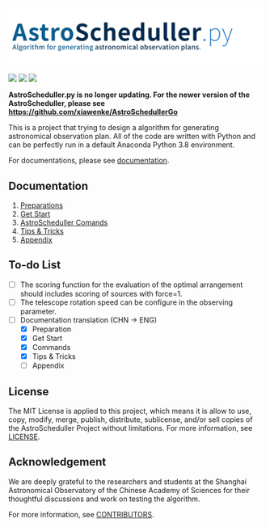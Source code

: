 ![astro_scheduller_logo](docs/src/astro_scheduller.jpg)

[![](https://img.shields.io/badge/license-MIT-green)](https://github.com/xiawenke/AstroScheduller/blob/main/LICENSE)
[![](https://img.shields.io/badge/python-%3E%3D%203.8-orange)](https://github.com/xiawenke/AstroScheduller/releases)
[![](https://img.shields.io/badge/release-v2.1.3-informational)](https://github.com/xiawenke/AstroScheduller/releases)

**AstroScheduller.py is no longer updating. For the newer version of the AstroScheduller, please see https://github.com/xiawenke/AstroSchedullerGo**

This is a project that trying to design a algorithm for generating astronomical observation plan. All of the code are written with Python and can be perfectly run in a default Anaconda Python 3.8 environment. 

For documentations, please see [documentation](#documentation).

## Documentation

1. [Preparations](https://github.com/xiawenke/AstroScheduller/blob/main/docs/preparations.md)
2. [Get Start](https://github.com/xiawenke/AstroScheduller/blob/main/docs/get_start.md)
3. [AstroScheduller Comands](https://github.com/xiawenke/AstroScheduller/blob/main/docs/scheduller_command.md)
4. [Tips & Tricks](https://github.com/xiawenke/AstroScheduller/blob/main/docs/tips_and_tricks.md)
5. [Appendix](https://github.com/xiawenke/AstroScheduller/blob/main/docs/appendix.md)

## To-do List

- [ ] The scoring function for the evaluation of the optimal arrangement should includes scoring of sources with force=1.
- [ ] The telescope rotation speed can be configure in the observing parameter. 
- [ ] Documentation translation (CHN -> ENG)
  - [x] Preparation
  - [x] Get Start
  - [x] Commands
  - [x] Tips & Tricks
  - [ ] Appendix

## License

The MIT License is applied to this project, which means it is allow to use, copy, modify, merge, publish, distribute, sublicense, and/or sell copies of the AstroScheduller Project without limitations. For more information, see [LICENSE](https://github.com/xiawenke/AstroScheduller/blob/main/LICENSE). 

## Acknowledgement

We are deeply grateful to the researchers and students at the Shanghai Astronomical Observatory of the Chinese Academy of Sciences for their thoughtful discussions and work on testing the algorithm. 

For more information, see [CONTRIBUTORS](https://github.com/xiawenke/AstroScheduller/blob/main/CONTRIBUTORS).

